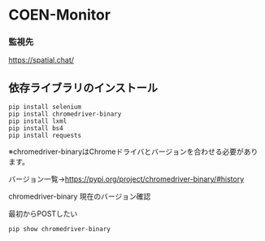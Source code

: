 # COEN-Monitor

### 監視先
https://spatial.chat/

## 依存ライブラリのインストール
```
pip install selenium
pip install chromedriver-binary
pip install lxml
pip install bs4
pip install requests
```
※chromedriver-binaryはChromeドライバとバージョンを合わせる必要があります。

バージョン一覧→https://pypi.org/project/chromedriver-binary/#history

chromedriver-binary 現在のバージョン確認

最初からPOSTしたい

```
pip show chromedriver-binary
```
